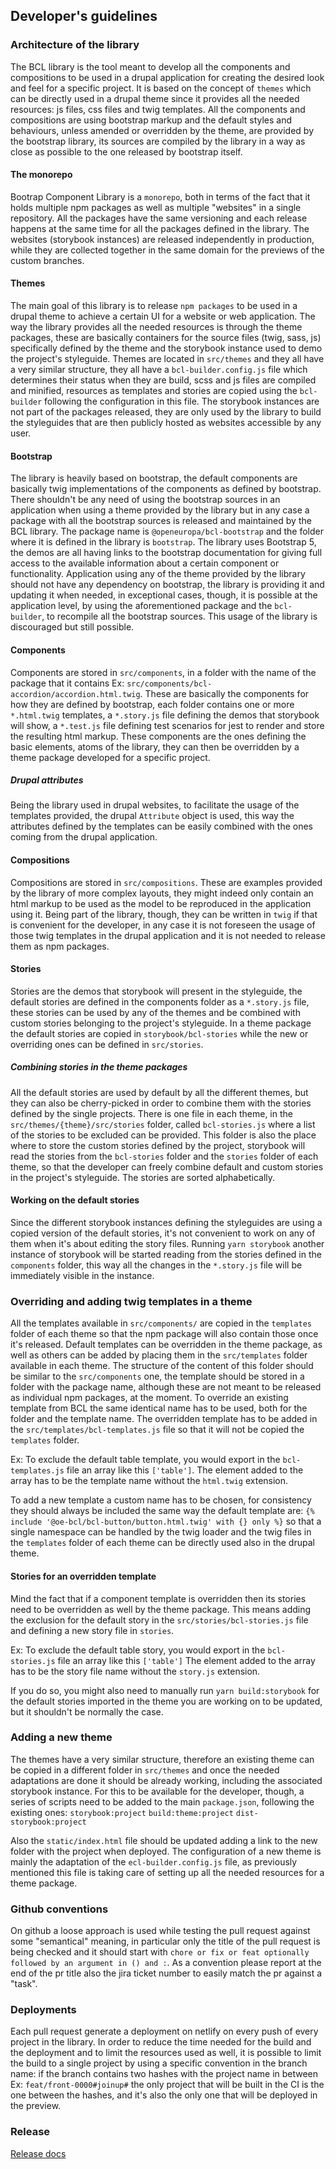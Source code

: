 ## Developer's guidelines

### Architecture of the library

The BCL library is the tool meant to develop all the components and compositions
to be used in a drupal application for creating the desired look and feel for a
specific project.
It is based on the concept of `themes` which can be directly used in a drupal
theme since it provides all the needed resources: js files, css files and twig
templates.
All the components and compositions are using bootstrap markup and the default
styles and behaviours, unless amended or overridden by the theme, are provided
by the bootstrap library, its sources are compiled by the library in a way as
close as possible to the one released by bootstrap itself.

#### The monorepo

Bootrap Component Library is a `monorepo`, both in terms of the fact that it
holds multiple npm packages as well as multiple "websites" in a single repository.
All the packages have the same versioning and each release happens at the
same time for all the packages defined in the library.
The websites (storybook instances) are released independently in production,
while they are collected together in the same domain for the previews of the
custom branches.

#### Themes

The main goal of this library is to release `npm packages` to be used in a drupal
theme to achieve a certain UI for a website or web application.
The way the library provides all the needed resources is through the theme
packages, these are basically containers for the source files (twig, sass, js)
specifically defined by the theme and the storybook instance used to demo the
project's styleguide.
Themes are located in `src/themes` and they all have a very similar structure,
they all have a `bcl-builder.config.js` file which determines their status when
they are build, scss and js files are compiled and minified, resources as
templates and stories are copied using the `bcl-builder` following the
configuration in this file.
The storybook instances are not part of the packages released, they are only
used by the library to build the styleguides that are then publicly hosted as
websites accessible by any user.

#### Bootstrap

The library is heavily based on bootstrap, the default components are basically
twig implementations of the components as defined by bootstrap.
There shouldn't be any need of using the bootstrap sources in an application
when using a theme provided by the library but in any case a package with all the
bootstrap sources is released and maintained by the BCL library.
The package name is `@openeuropa/bcl-bootstrap` and the folder where it is
defined in the library is `bootstrap`.
The library uses Bootstrap 5, the demos are all having links to the bootstrap
documentation for giving full access to the available information about a certain
component or functionality.
Application using any of the theme provided by the library should not have any
dependency on bootstrap, the library is providing it and updating it when needed,
in exceptional cases, though, it is possible at the application level, by using
the aforementioned package and the `bcl-builder`, to recompile all the bootstrap
sources.
This usage of the library is discouraged but still possible.

#### Components

Components are stored in `src/components`, in a folder with the name of the
package that it contains
Ex: `src/components/bcl-accordion/accordion.html.twig`.
These are basically the components for how they are defined by bootstrap, each
folder contains one or more `*.html.twig` templates, a `*.story.js` file defining
the demos that storybook will show, a `*.test.js` file defining test scenarios
for jest to render and store the resulting html markup.
These components are the ones defining the basic elements, atoms of the library,
they can then be overridden by a theme package developed for a specific project.

##### Drupal attributes

Being the library used in drupal websites, to facilitate the usage of the
templates provided, the drupal `Attribute` object is used, this way the
attributes defined by the templates can be easily combined with the ones coming
from the drupal application.

#### Compositions

Compositions are stored in `src/compositions`.
These are examples provided by the library of more complex layouts, they
might indeed only contain an html markup to be used as the model to be reproduced
in the application using it.
Being part of the library, though, they can be written in `twig` if that is
convenient for the developer, in any case it is not foreseen the usage of those
twig templates in the drupal application and it is not needed to release them as
npm packages.

#### Stories

Stories are the demos that storybook will present in the styleguide, the
default stories are defined in the components folder as a `*.story.js` file,
these stories can be used by any of the themes and be combined with custom
stories belonging to the project's styleguide.
In a theme package the default stories are copied in `storybook/bcl-stories`
while the new or overriding ones can be defined in `src/stories`.

##### Combining stories in the theme packages

All the default stories are used by default by all the different themes, but
they can also be cherry-picked in order to combine them with the stories
defined by the single projects.
There is one file in each theme, in the `src/themes/{theme}/src/stories`
folder, called `bcl-stories.js` where a list of the stories to be excluded can
be provided.
This folder is also the place where to store the custom stories defined by the
project, storybook will read the stories from the `bcl-stories` folder and the
`stories` folder of each theme, so that the developer can freely combine default
and custom stories in the project's styleguide.
The stories are sorted alphabetically.

#### Working on the default stories

Since the different storybook instances defining the styleguides are using a
copied version of the default stories, it's not convenient to work on any of them
when it's about editing the story files.
Running `yarn storybook` another instance of storybook will be started reading
from the stories defined in the `components` folder, this way all the changes in
the `*.story.js` file will be immediately visible in the instance.

### Overriding and adding twig templates in a theme

All the templates available in `src/components/` are copied in the `templates`
folder of each theme so that the npm package will also contain those once it's
released.
Default templates can be overridden in the theme package, as well as others can
be added by placing them in the `src/templates` folder available in each theme.
The structure of the content of this folder should be similar to the
`src/components` one, the template should be stored in a folder with the
package name, although these are not meant to be released as individual npm
packages, at the moment.
To override an existing template from BCL the same identical name has to be used,
both for the folder and the template name.
The overridden template has to be added in the `src/templates/bcl-templates.js`
file so that it will not be copied the `templates` folder.

Ex: To exclude the default table template, you would export in the
`bcl-templates.js` file an array like this `['table']`.
The element added to the array has to be the template name without the `html.twig`
extension.

To add a new template a custom name has to be chosen, for consistency they should
always be included the same way the default template are:
`{% include '@oe-bcl/bcl-button/button.html.twig' with {} only %}`
so that a single namespace can be handled by the twig loader and the twig files
in the `templates` folder of each theme can be directly used also in the drupal
theme.

#### Stories for an overridden template

Mind the fact that if a component template is overridden then its stories need to
be overridden as well by the theme package.
This means adding the exclusion for the default story in the
`src/stories/bcl-stories.js` file and defining a new story file in `stories`.

Ex: To exclude the default table story, you would export in the `bcl-stories.js`
file an array like this `['table']`
The element added to the array has to be the story file name without the `story.js`
extension.

If you do so, you might also need to manually run `yarn build:storybook` for the
default stories imported in the theme you are working on to be updated, but it
shouldn't be normally the case.

### Adding a new theme

The themes have a very similar structure, therefore an existing theme can be
copied in a different folder in `src/themes` and once the needed adaptations are
done it should be already working, including the associated storybook instance.
For this to be available for the developer, though, a series of scripts need to
be added to the main `package.json`, following the existing ones:
`storybook:project`
`build:theme:project`
`dist-storybook:project`

Also the `static/index.html` file should be updated adding a link to the new
folder with the project when deployed.
The configuration of a new theme is mainly the adaptation of the
`ecl-builder.config.js` file, as previously mentioned this file is taking care
of setting up all the needed resources for a theme package.

### Github conventions

On github a loose approach is used while testing the pull request against some
"semantical" meaning, in particular only the title of the pull request is being
checked and it should start with `chore or fix or feat optionally followed by an
 argument in () and :`.
 As a convention please report at the end of the pr title also the jira ticket
 number to easily match the pr against a "task".

### Deployments

Each pull request generate a deployment on netlify on every push of every project
in the library.
In order to reduce the time needed for the build and the deployment and to
limit the resources used as well, it is possible to limit the build to a single
project by using a specific convention in the branch name:
if the branch contains two hashes with the project name in between
Ex: `feat/front-0000#joinup#`
the only project that will be built in the CI is the one between the hashes, and
it's also the only one that will be deployed in the preview.

### Release

[Release docs](release.md)
